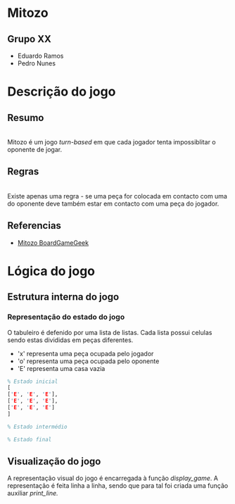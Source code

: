 # Mitozo
## Grupo XX
* Eduardo Ramos
* Pedro Nunes

# Descrição do jogo

## Resumo
\
Mitozo é um jogo <em>turn-based</em> em que cada jogador tenta impossiblitar o oponente de jogar.


## Regras
\
Existe apenas uma regra - se uma peça for colocada em contacto com uma do oponente deve também estar em contacto com uma peça do jogador.

## Referencias
* [Mitozo BoardGameGeek](https://boardgamegeek.com/boardgame/338168/mitozo)
# Lógica do jogo
## Estrutura interna do jogo

### Representação do estado do jogo
O tabuleiro é defenido por uma lista de listas. Cada lista possui celulas sendo estas divididas em peças diferentes.
* 'x' representa uma peça ocupada pelo jogador
* 'o' representa uma peça ocupada pelo oponente
* 'E' representa uma casa vazia
```prolog
% Estado inicial
[
['E', 'E', 'E'], 
['E', 'E', 'E'], 
['E', 'E', 'E']
]

% Estado intermédio

% Estado final

```
## Visualização do jogo

A representação visual do jogo é encarregada à função <em>display_game</em>. A representação é feita linha a linha, sendo que para tal foi criada uma função auxiliar <em>print_line</line>.
